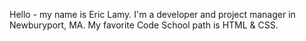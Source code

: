 Hello - my name is Eric Lamy. I'm a developer and project manager in Newburyport, MA. My favorite Code School path is HTML & CSS.
